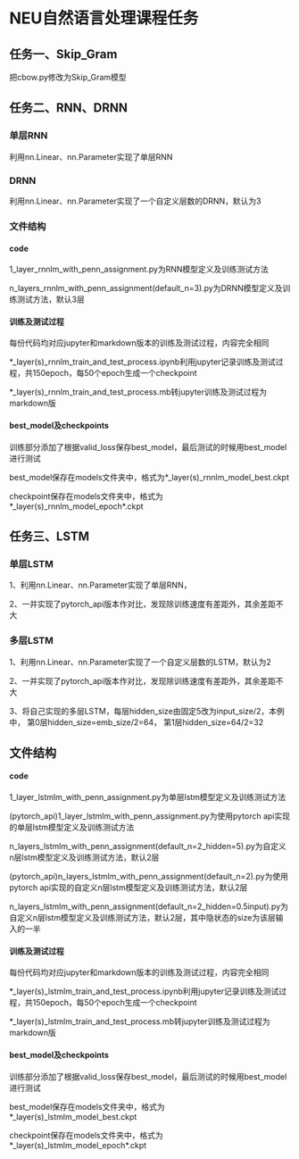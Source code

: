 # NEU自然语言处理课程任务

## 任务一、Skip_Gram

把cbow.py修改为Skip_Gram模型

## 任务二、RNN、DRNN

### 单层RNN

利用nn.Linear、nn.Parameter实现了单层RNN

### DRNN

利用nn.Linear、nn.Parameter实现了一个自定义层数的DRNN，默认为3

### 文件结构

#### code

1_layer_rnnlm_with_penn_assignment.py为RNN模型定义及训练测试方法

n_layers_rnnlm_with_penn_assignment(default_n=3).py为DRNN模型定义及训练测试方法，默认3层

#### 训练及测试过程

每份代码均对应jupyter和markdown版本的训练及测试过程，内容完全相同

*_layer(s)_rnnlm_train_and_test_process.ipynb利用jupyter记录训练及测试过程，共150epoch，每50个epoch生成一个checkpoint

*_layer(s)_rnnlm_train_and_test_process.mb转jupyter训练及测试过程为markdown版

#### best_model及checkpoints

训练部分添加了根据valid_loss保存best_model，最后测试的时候用best_model进行测试

best_model保存在models文件夹中，格式为*_layer(s)_rnnlm_model_best.ckpt

checkpoint保存在models文件夹中，格式为*_layer(s)_rnnlm_model_epoch*.ckpt

## 任务三、LSTM

### 单层LSTM

1、利用nn.Linear、nn.Parameter实现了单层RNN，

2、一并实现了pytorch_api版本作对比，发现除训练速度有差距外，其余差距不大

### 多层LSTM

1、利用nn.Linear、nn.Parameter实现了一个自定义层数的LSTM，默认为2

2、一并实现了pytorch_api版本作对比，发现除训练速度有差距外，其余差距不大

3、将自己实现的多层LSTM，每层hidden_size由固定5改为input_size/2，本例中， 第0层hidden_size=emb_size/2=64， 第1层hidden_size=64/2=32

## 文件结构

#### code

1_layer_lstmlm_with_penn_assignment.py为单层lstm模型定义及训练测试方法

(pytorch_api)1_layer_lstmlm_with_penn_assignment.py为使用pytorch api实现的单层lstm模型定义及训练测试方法

n_layers_lstmlm_with_penn_assignment(default_n=2_hidden=5).py为自定义n层lstm模型定义及训练测试方法，默认2层

(pytorch_api)n_layers_lstmlm_with_penn_assignment(default_n=2).py为使用pytorch api实现的自定义n层lstm模型定义及训练测试方法，默认2层

n_layers_lstmlm_with_penn_assignment(default_n=2_hidden=0.5input).py为自定义n层lstm模型定义及训练测试方法，默认2层，其中隐状态的size为该层输入的一半

#### 训练及测试过程

每份代码均对应jupyter和markdown版本的训练及测试过程，内容完全相同

*_layer(s)_lstmlm_train_and_test_process.ipynb利用jupyter记录训练及测试过程，共150epoch，每50个epoch生成一个checkpoint

*_layer(s)_lstmlm_train_and_test_process.mb转jupyter训练及测试过程为markdown版

#### best_model及checkpoints

训练部分添加了根据valid_loss保存best_model，最后测试的时候用best_model进行测试

best_model保存在models文件夹中，格式为*_layer(s)_lstmlm_model_best.ckpt

checkpoint保存在models文件夹中，格式为*_layer(s)_lstmlm_model_epoch*.ckpt
